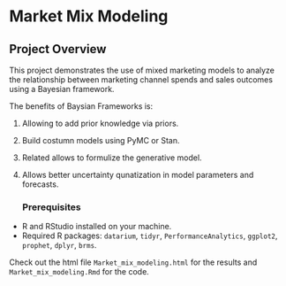# Market Mix Modeling


## Project Overview

This project demonstrates the use of mixed marketing models to analyze the relationship between marketing channel spends and sales outcomes using a Bayesian framework.

The benefits of Baysian Frameworks is:
1. Allowing to add prior knowledge via priors.
2. Build costumn models using PyMC or Stan.
3. Related allows to formulize the generative model.
4. Allows better uncertainty qunatization in model parameters and forecasts.

   ### Prerequisites

- R and RStudio installed on your machine.
- Required R packages: `datarium`, `tidyr`, `PerformanceAnalytics`, `ggplot2`, `prophet`, `dplyr`, `brms`.

Check out the html file `Market_mix_modeling.html` for the results and `Market_mix_modeling.Rmd` for the code. 
